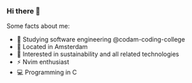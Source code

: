 ### Hi there 👋

Some facts about me:

- 📕 Studying software engineering @codam-coding-college
- 📌 Located in Amsterdam 
- 🌱 Interested in sustainability and all related technologies
- ⚡ Nvim enthusiast
- 💻 Programming in C

